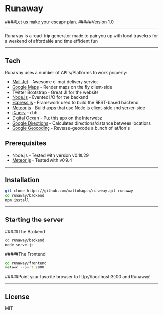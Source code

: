 Runaway 
=========
####Let us make your escape plan.
#####Version 1.0

--------------


Runaway is a road-trip generator made to pair you up with local travelers for a weekend of affordable and time efficient fun.


--------------
Tech
-----------

Runaway uses a number of API's/Platforms to work properly:

- [Mail Jet] - Awesome e-mail delivery service. 
- [Google Maps] - Render maps on the fly client-side
- [Twitter Bootstrap] - Great UI for the website
- [Node.js] - Evented I/O for the backend
- [Express.js] - Framework used to build the REST-based backend
- [Meteor.js] - Build apps that use Node.js client-side and server-side
- [jQuery] - duh 
- [Digital Ocean] - Put this app on the Interwebz
- [Google Directions] - Calculates directions/distance between locations
- [Google Geocoding] - Reverse-geocode a bunch of lat/lon's


Prerequisites
--------------
* [Node.js] - Tested with version v0.10.29
* [Meteor.js] - Tested with v0.9.4

--------------
Installation
--------------

```sh
git clone https://github.com/mattohagan/runaway.git runaway
cd runaway/backend
npm install
```
--------------
Starting the server
--------------
#####The Backend
```sh
cd runaway/backend
node serve.js
```
#####The Frontend
```sh
cd runaway/frontend
meteor --port 3000
```
#####Point your favorite browser to http://localhost:3000 and Runaway!

--------------
License
--------------
MIT

[Mail Jet]:http://mailjet.com
[Twitter Bootstrap]:http://twitter.github.com/bootstrap/
[jQuery]:http://jquery.com
[Node.js]:http://nodejs.org
[Express.js]:http://expressjs.com
[Meteor.js]:http://meteor.com
[Digital Ocean]:http://digitalocean.com
[Google Directions]:https://developers.google.com/maps/documentation/directions/
[Google Geocoding]:https://developers.google.com/maps/documentation/geocoding/
[Google Maps]:https://developers.google.com/maps/
